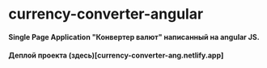 # currency-converter-angular
#### Single Page Application "Конвертер валют" написанный на angular JS.
#### Деплой проекта (здесь)[currency-converter-ang.netlify.app]